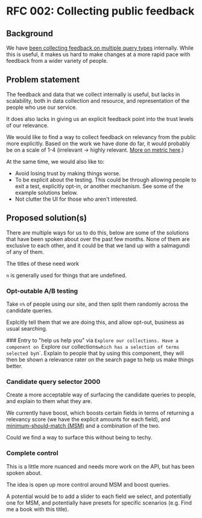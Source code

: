 # RFC 002: Collecting public feedback

## Background
We have [been collecting feedback on multiple query types](https://github.com/wellcometrust/catalogue/tree/master/docs/search%20relevance)
internally. While this is useful, it makes us hard to make changes at a more
rapid pace with feedback from a wider variety of people.


## Problem statement
The feedback and data that we collect internally is useful, but lacks in
scalability, both in data collection and resource, and representation of the
people who use our service.

It does also lacks in giving us an explicit feedback point into the trust levels
of our relevance.

We would like to find a way to collect feedback on relevancy from the public
more explicitly. Based on the work we have done do far, it would probably be on
a scale of 1-4 (irrelevant -> highly relevant. [More on metric here](https://github.com/wellcometrust/catalogue/tree/master/docs/search%20relevance#metrics).)

At the same time, we would also like to:
* Avoid losing trust by making things worse.
* To be explicit about the testing. This could be through allowing people to
  exit a test, explicitly opt-in, or another mechanism. See some of the example
  solutions below.
* Not clutter the UI for those who aren't interested.


## Proposed solution(s)
There are multiple ways for us to do this, below are some of the solutions that
have been spoken about over the past few months. None of them are exclusive to
each other, and it could be that we land up with a salmagundi of any of them.

The titles of these need work

`n` is generally used for things that are undefined.

### Opt-outable A/B testing
Take `n%` of people using our site, and then split them randomly across the
candidate queries.

Explcitly tell them that we are doing this, and allow opt-out, business as usual
searching.

### Entry to "help us help you" via `Explore our collections.
Have a component on `Explore our collections` which has a selection of terms
selected by `n`. Explain to people that by using this component, they will then
be shown a relevance rater on the search page to help us make things better.

### Candidate query selector 2000
Create a more acceptable way of surfacing the candidate queries to people, and
explain to them what they are.

We currently have boost, which boosts certain fields in terms of returning a
relevancy score (we have the explicit amounts for each field),
and [minimum-should-match (MSM)](https://www.elastic.co/guide/en/elasticsearch/reference/current/query-dsl-minimum-should-match.html)
and a combination of the two.

Could we find a way to surface this without being to techy.

### Complete control
This is a little more nuanced and needs more work on the API, but has been
spoken about.

The idea is open up more control around MSM and boost queries.

A potential would be to add a slider to each field we select, and potentially
one for MSM, and potentially have presets for specific scenarios (e.g. Find me
a book with this title).
